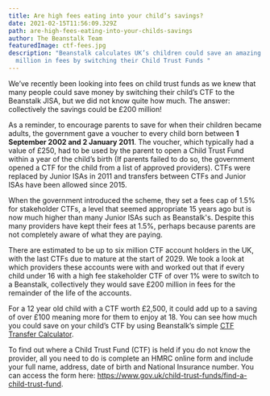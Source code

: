 ```yaml
---
title: Are high fees eating into your child’s savings?
date: 2021-02-15T11:56:09.329Z
path: are-high-fees-eating-into-your-childs-savings
author: The Beanstalk Team
featuredImage: ctf-fees.jpg
description: "Beanstalk calculates UK’s children could save an amazing £200
  million in fees by switching their Child Trust Funds "
---
```

We’ve recently been looking into fees on child trust funds as we knew that many people could save money by switching their child’s CTF to the Beanstalk JISA, but we did not know quite how much. The answer: collectively the savings could be £200 million! 

As a reminder, to encourage parents to save for when their children became adults, the government gave a voucher to every child born between **1 September 2002 and 2 January 2011**.  The voucher, which typically had a value of £250, had to be used by the parent to open a Child Trust Fund within a year of the child’s birth (If parents failed to do so, the government opened a CTF for the child from a list of approved providers). CTFs were replaced by Junior ISAs in 2011 and transfers between CTFs and Junior ISAs have been allowed since 2015.

When the government introduced the scheme, they set a fees cap of 1.5% for stakeholder CTFs, a level that seemed appropriate 15 years ago but is now much higher than many Junior ISAs such as Beanstalk's. Despite this many providers have kept their fees at 1.5%, perhaps because parents are not completely aware of what they are paying.

There are estimated to be up to six million CTF account holders in the UK, with the last CTFs due to mature at the start of 2029. We took a look at which providers these accounts were with and worked out that if every child under 16 with a high fee stakeholder CTF of over 1% were to switch to a Beanstalk, collectively they would save £200 million in fees for the remainder of the life of the accounts.

For a 12 year old child with a CTF worth £2,500, it could add up to a saving of over £100 meaning more for them to enjoy at 18. You can see how much you could save on your child’s CTF by using Beanstalk’s simple [CTF Transfer Calculator](https://beanstalkapp.co.uk/ctf-calculator).

To find out where a Child Trust Fund (CTF) is held if you do not know the provider, all you need to do is complete an HMRC online form and include your full name, address, date of birth and National Insurance number. You can access the form here: <https://www.gov.uk/child-trust-funds/find-a-child-trust-fund>.